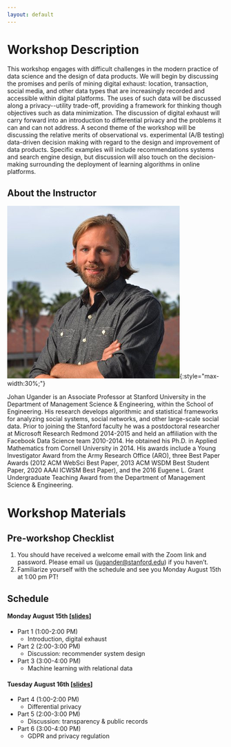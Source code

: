 ```yaml
---
layout: default
---
```


# Workshop Description
This workshop engages with difficult challenges in the modern practice of data science and the design of data products. We will begin by discussing the promises and perils of mining digital exhaust: location, transaction, social media, and other data types that are increasingly recorded and accessible within digital platforms. The uses of such data will be discussed along a privacy--utility trade-off, providing a framework for thinking though objectives such as data minimization. The discussion of digital exhaust will carry forward into an introduction to differential privacy and the problems it can and can not address. A second theme of the workshop will be discussing the relative merits of observational vs. experimental (A/B testing) data-driven decision making with regard to the design and improvement of data products. Specific examples will include recommendations systems and search engine design, but discussion will also touch on the decision-making surrounding the deployment of learning algorithms in online platforms.

## About the Instructor
![Johan Ugander](/assets/img/profile.jpg){:style="max-width:30%;"}

Johan Ugander is an Associate Professor at Stanford University in the Department of Management Science & Engineering, within the School of Engineering. His research develops algorithmic and statistical frameworks for analyzing social systems, social networks, and other large-scale social data. Prior to joining the Stanford faculty he was a postdoctoral researcher at Microsoft Research Redmond 2014-2015 and held an affiliation with the Facebook Data Science team 2010-2014. He obtained his Ph.D. in Applied Mathematics from Cornell University in 2014. His awards include a Young Investigator Award from the Army Research Office (ARO), three Best Paper Awards (2012 ACM WebSci Best Paper, 2013 ACM WSDM Best Student Paper, 2020 AAAI ICWSM Best Paper), and the 2016 Eugene L. Grant Undergraduate Teaching Award from the Department of Management Science & Engineering.

# Workshop Materials

## Pre-workshop Checklist
1. You should have received a welcome email with the Zoom link and password. Please email us (jugander@stanford.edu) if you haven’t.
2. Familiarize yourself with the schedule and see you Monday August 15th at 1:00 pm PT!

## Schedule
#### Monday August 15th [[slides](/docs/day1-digital-exhaust-and-ml.pdf)]
- Part 1 (1:00-2:00 PM)
  - Introduction, digital exhaust
- Part 2 (2:00-3:00 PM)
  - Discussion: recommender system design
- Part 3 (3:00-4:00 PM)
  - Machine learning with relational data
  
#### Tuesday August 16th [[slides](/docs/day2-dp-transparency-regulation.pdf)]
- Part 4 (1:00-2:00 PM)
  - Differential privacy
- Part 5 (2:00-3:00 PM)
  - Discussion: transparency & public records
- Part 6 (3:00-4:00 PM)
  - GDPR and privacy regulation






